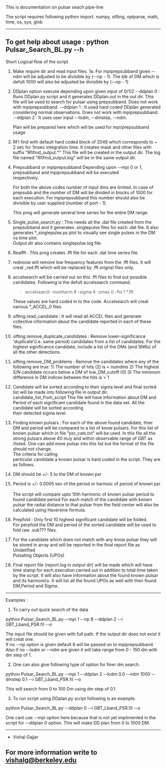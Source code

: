 This is documentation on pulsar seach pipe-line

The script requires following python import. 
numpy, sifting, optparse, math, time, os, sys, glob

---------------------------------------------------------------------------
To get help about usage : 
python Pulsar_Search_BL.py --h 
---------------------------------------------------------------------------
Short Logical flow of the script 

1. Make require dir and read input files. 
1a. For mpiprepsubband given --ndm will be adjusted to be divisible by 
    (--np - 1). The blk of DM which is defult 1000 will also be adjusted 
    be divisible by (--np - 1)
    	 

2. DDplan option execute depending upon given input of 0/1/2 
	--ddplan 0 : Runs DDplan.py script and it generates DDplan.out 
		     in the out dir. This file will be used to search for 
		     pulsar using prepsubband. Does not work with 
		     mpiprepsubband. 
	--ddplan 1 : It used hard coded DDplan generated considering normal
		     observations. Does not work with mpiprepsubband.  
	--ddplan 2 : It uses user input --lodm, --dmstep, --ndm.  

   Plan will be prepared here which will be used for mpi/prepsubband usage
	
3. RFI find with default hard coded block of 2048 which corresponds to ~ 2 sec
   for 1msec integration time. It creates mask and other files with suffix
   "Rfifind_output.*" This file will be created in the output dir. 
    The log file named "Rfifind_output.log" will be in the same output dir. 

4. Prepsubband or mpiprepsubband 
   Depending upon --mpi 0 or 1, prepsubband and mpiprepsubband will be executed    
   respectively. 	
   
   For both the above codes number of input dms are limited. 
   In case of prepsubb   and the number of DM will be divided in blocks 
   of 1000 for each execution. 
   For mpiprepsubband this number should also be divisible by user supplied 
   (number of port - 1). 

   This prog will generate several time series for the entire  DM range. 
 
5. Single_pulse_search.py : This needs all the .dat file created from the 
   prepsubband and it generates .singlepulse files for each .dat file. It also 
   generates *_singlepulse.ps plot to visually see single pulses in the DM vs time plot.    
   Output dir also contains singlepulse.log file. 

6. Realfft : This prog creates .fft file for each .dat time series file. 

7. rednoise will remove low frequency features from the .fft files. It will 
   creat _red.fft which will be replaced by .fft orignal files only. 

8. accelsearch will be carried out on this .fft files to find out possible 
   candidates. 
   Following is the defult accelsearch command. 

   > accelsearch -numharm 8 -sigma 6 -zmax 0 -flo 1 *.fft

   These values are hard coded in to the code. 
   Accelsearch will creat various *_ACCEL_0 files 

9. sifting.read_candidate : It will read all ACCEL files and 
   generate collective information about the candidate reported 
   in each of these files. 

10. sifting.remove_duplicate_candidates : 
     Remove lower-significance 'duplicate'(i.e. same period) 
     candidates from a list of candidates.  For the highest
     significance candidate, include a list of the DMs (and SNRs)
     of all the other detections. 

11. sifting.remove_DM_problems : 
    Remove the candidates where any of the following are true:
            1) The number of hits (2) is < numdms 
            2) The highest S/N candidate occurs below a DM of low_DM_cutoff (0)
            3) The minimum difference in DM indices between the hits is > 1
 
12. Candidate will be sorted according to their sigma level and final sorted
    list will be made into following file in output dir. 
    candidate_list_from_script 
    This file will have information about DM and Period of each significant 
    candidate found in the data set. All the candidate will be sorted according     
    their detected sigma level.  

    
13. Finding known pulsars : For each of the above found candidate, thier DM and 
   period will be compared to a list of know pulsars. For this 
   list of known pulsar which in file "psr_cats.txt" will be used. 
   In this file all the strong pulsars above 40 mJy and within observable 
   range of GBT as /listed. One can add more pulsar into this list but 
   the format of the file should not change.  
   The criteria for calling 	   
   perticular candidate a known pulsar is hard coded in the script. 
   They are as follows. 
   1. DM should be  +/- 5 to the DM of known psr
   2. Period is +/- 0.0005 sec of the period or harmoic of period of known psr .   
   The script will compare upto 10th harmonic of known pulsar period 
   to found candidate period
   For each match of the candidate with known pulsar the radial distance to
   that pulsar from the field center will also be calculated using 
   Haversine formula. 	

14. Prepfold : Only first 10 highest significant candidate will be folded.  
   For perpfold the DM and period of the sorted candidate will be used 
   to fold raw .sub??? files.  

15. For the candidate which does not match with any know pulsar they will be
   stored in array and will be reported in the final report file as Unidetified    
   Pulsating Objects (UPOs)

16. Final report file (report.log in output dir) will be made which will have 
    time stamp for each execution carried out in addition to total time taken by
    the script. It will also have information about the found known pulsar and 
    its harmonics. It will list all the found UPOs as well with their found DM,Period and Sigma. 

-------------------------------------------------------------------------------------------------
Examples : 

1. To carry out quick search of the data

python Pulsar_Search_BL.py --mpi 1 --np 8 --ddplan 2 --i GBT_Lband_PSR.fil --o <your output directory>

The input file should be given with full path. 
If the output dir does not exist it will creat one.  
If no --np option is given default 8 will be passed on to mpiprepsubband. 
Also if no --lodm or --ndm are given it will take range from 0 - 150 dm with dm step of 1. 

2. One can also give following type of option for finer dm search. 

python Pulsar_Search_BL.py --mpi 1 --ddplan 2 --lodm 0.0 --ndm 1000 --dmstep 0.1 --i GBT_Lband_PSR.fil --o <your output directory>

This will search from 0 to 100 Dm using dm step of 0.1

3. To run script using DDplan.py script following is an example. 

python Pulsar_Search_BL.py --ddplan 0 --i GBT_Lband_PSR.fil --o <your output direcory> 

One cant use --mpi option here because that is not yet implimented in the script for --ddplan 0 option. 
This will make DD plan from 0 to 1000 DM. 

-----------------------------------------------------------------------------------------------   
- Vishal Gajjar


For more information write to vishalg@berkeley.edu
------------------------------------------------------------------------------------------------
